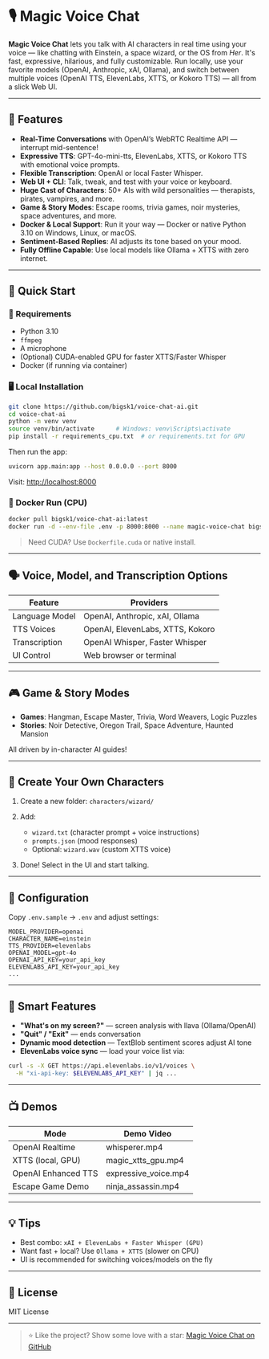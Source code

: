 # 🎙️ Magic Voice Chat

**Magic Voice Chat** lets you talk with AI characters in real time using your voice — like chatting with Einstein, a space wizard, or the OS from *Her*. It's fast, expressive, hilarious, and fully customizable. Run locally, use your favorite models (OpenAI, Anthropic, xAI, Ollama), and switch between multiple voices (OpenAI TTS, ElevenLabs, XTTS, or Kokoro TTS) — all from a slick Web UI.

---

## 🚀 Features

- **Real-Time Conversations** with OpenAI’s WebRTC Realtime API — interrupt mid-sentence!
- **Expressive TTS**: GPT-4o-mini-tts, ElevenLabs, XTTS, or Kokoro TTS with emotional voice prompts.
- **Flexible Transcription**: OpenAI or local Faster Whisper.
- **Web UI + CLI**: Talk, tweak, and test with your voice or keyboard.
- **Huge Cast of Characters**: 50+ AIs with wild personalities — therapists, pirates, vampires, and more.
- **Game & Story Modes**: Escape rooms, trivia games, noir mysteries, space adventures, and more.
- **Docker & Local Support**: Run it your way — Docker or native Python 3.10 on Windows, Linux, or macOS.
- **Sentiment-Based Replies**: AI adjusts its tone based on your mood.
- **Fully Offline Capable**: Use local models like Ollama + XTTS with zero internet.

---

## 🧪 Quick Start

### 🔧 Requirements

- Python 3.10  
- `ffmpeg`  
- A microphone  
- (Optional) CUDA-enabled GPU for faster XTTS/Faster Whisper  
- Docker (if running via container)

### 🖥️ Local Installation

```bash
git clone https://github.com/bigsk1/voice-chat-ai.git
cd voice-chat-ai
python -m venv venv
source venv/bin/activate      # Windows: venv\Scripts\activate
pip install -r requirements_cpu.txt  # or requirements.txt for GPU
````

Then run the app:

```bash
uvicorn app.main:app --host 0.0.0.0 --port 8000
```

Visit: [http://localhost:8000](http://localhost:8000)

### 🐳 Docker Run (CPU)

```bash
docker pull bigsk1/voice-chat-ai:latest
docker run -d --env-file .env -p 8000:8000 --name magic-voice-chat bigsk1/voice-chat-ai:latest
```

> Need CUDA? Use `Dockerfile.cuda` or native install.

---

## 🗣️ Voice, Model, and Transcription Options

| Feature        | Providers                        |
| -------------- | -------------------------------- |
| Language Model | OpenAI, Anthropic, xAI, Ollama   |
| TTS Voices     | OpenAI, ElevenLabs, XTTS, Kokoro |
| Transcription  | OpenAI Whisper, Faster Whisper   |
| UI Control     | Web browser or terminal          |

---

## 🎮 Game & Story Modes

* **Games**: Hangman, Escape Master, Trivia, Word Weavers, Logic Puzzles
* **Stories**: Noir Detective, Oregon Trail, Space Adventure, Haunted Mansion

All driven by in-character AI guides!

---

## 🧙 Create Your Own Characters

1. Create a new folder: `characters/wizard/`
2. Add:

   * `wizard.txt` (character prompt + voice instructions)
   * `prompts.json` (mood responses)
   * Optional: `wizard.wav` (custom XTTS voice)
3. Done! Select in the UI and start talking.

---

## 🔧 Configuration

Copy `.env.sample` → `.env` and adjust settings:

```env
MODEL_PROVIDER=openai
CHARACTER_NAME=einstein
TTS_PROVIDER=elevenlabs
OPENAI_MODEL=gpt-4o
OPENAI_API_KEY=your_api_key
ELEVENLABS_API_KEY=your_api_key
...
```

---

## 🧠 Smart Features

* **"What's on my screen?"** — screen analysis with llava (Ollama/OpenAI)
* **"Quit" / "Exit"** — ends conversation
* **Dynamic mood detection** — TextBlob sentiment scores adjust AI tone
* **ElevenLabs voice sync** — load your voice list via:

```bash
curl -s -X GET https://api.elevenlabs.io/v1/voices \
  -H "xi-api-key: $ELEVENLABS_API_KEY" | jq ...
```

---

## 📺 Demos

| Mode                | Demo Video            |
| ------------------- | --------------------- |
| OpenAI Realtime     | whisperer.mp4         |
| XTTS (local, GPU)   | magic\_xtts\_gpu.mp4  |
| OpenAI Enhanced TTS | expressive\_voice.mp4 |
| Escape Game Demo    | ninja\_assassin.mp4   |

---

## 💡 Tips

* Best combo: `xAI + ElevenLabs + Faster Whisper (GPU)`
* Want fast + local? Use `Ollama + XTTS` (slower on CPU)
* UI is recommended for switching voices/models on the fly

---

## 📜 License

MIT License

---

> ⭐ Like the project? Show some love with a star: [Magic Voice Chat on GitHub](https://github.com/bigsk1/voice-chat-ai)
